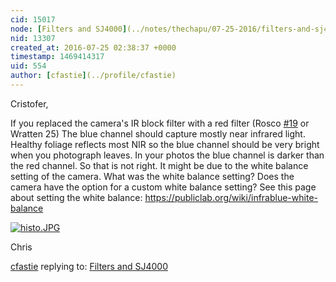```yaml
---
cid: 15017
node: [Filters and SJ4000](../notes/thechapu/07-25-2016/filters-and-sj4000)
nid: 13307
created_at: 2016-07-25 02:38:37 +0000
timestamp: 1469414317
uid: 554
author: [cfastie](../profile/cfastie)
---
```


Cristofer,

If you replaced the camera's IR block filter with a red filter (Rosco [#19](/n/19) or Wratten 25) The blue channel should capture mostly near infrared light. Healthy foliage reflects most NIR so the blue channel should be very bright when you photograph leaves.  In your photos the blue channel is darker than the red channel. So that is not right. It might be due to the white balance setting of the camera. What was the white balance setting? Does the camera have the option for a custom white balance setting? See this page about setting the white balance: https://publiclab.org/wiki/infrablue-white-balance

[![histo.JPG](//i.publiclab.org/system/images/photos/000/017/209/medium/histo.JPG)](//i.publiclab.org/system/images/photos/000/017/209/original/histo.JPG)


Chris

[cfastie](../profile/cfastie) replying to: [Filters and SJ4000](../notes/thechapu/07-25-2016/filters-and-sj4000)

